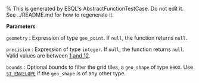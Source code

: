 % This is generated by ESQL's AbstractFunctionTestCase. Do not edit it. See ../README.md for how to regenerate it.

**Parameters**

`geometry`
:   Expression of type `geo_point`. If `null`, the function returns `null`.

`precision`
:   Expression of type `integer`. If `null`, the function returns `null`. Valid values are between [1 and 12](https://en.wikipedia.org/wiki/Geohash).

`bounds`
:   Optional bounds to filter the grid tiles, a `geo_shape` of type `BBOX`. Use [`ST_ENVELOPE`](#esql-st_envelope) if the `geo_shape` is of any other type.


